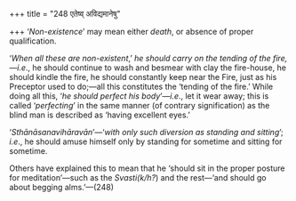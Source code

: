 +++
title = "248 एतेष्व् अविद्यमानेषु"

+++
‘*Non-existence*’ may mean either *death*, or absence of proper
qualification.

‘*When all these are non-existent*,’ *he should carry on the tending of
the fire,—i.e*., he should continue to wash and besmear with clay the
fire-house, he should kindle the fire, he should constantly keep near
the Fire, just as his Preceptor used to do;—all this constitutes the
‘tending of the fire.’ While doing all this, ‘*he should perfect his
body*’—*i.e*., let it wear away; this is called ‘*perfecting*’ in the
same manner (of contrary signification) as the blind man is described as
‘having excellent eyes.’

‘*Sthānāsanavihāravān*’—‘*with only such diversion as standing and
sitting*’; *i.e*., he should amuse himself only by standing for sometime
and sitting for sometime.

Others have explained this to mean that he ‘should sit in the proper
posture for meditation’—such as the *Svasti(k/h?*) and the rest—‘and
should go about begging alms.’—(248)


